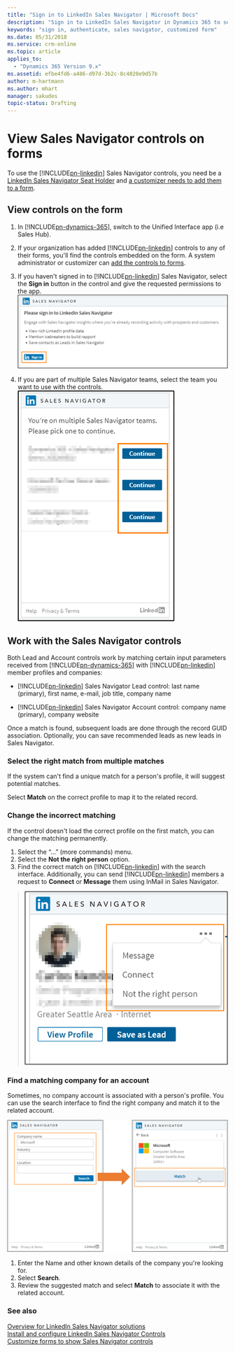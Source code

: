 ```yaml
---
title: "Sign in to LinkedIn Sales Navigator | Microsoft Docs"
description: "Sign in to LinkedIn Sales Navigator in Dynamics 365 to see lead information on forms."
keywords: "sign in, authenticate, sales navigator, customized form"
ms.date: 05/31/2018
ms.service: crm-online
ms.topic: article
applies_to:
  - "Dynamics 365 Version 9.x"
ms.assetid: efbe4fd6-a486-d97d-3b2c-8c4020e9d57b
author: m-hartmann
ms.author: mhart
manager: sakudes
topic-status: Drafting
---
```


# View Sales Navigator controls on forms

To use the [!INCLUDE[pn-linkedin](../includes/pn-linkedin.md)] Sales Navigator controls, you need be a [LinkedIn Sales Navigator Seat Holder](https://www.linkedin.com/help/sales-navigator/answer/50233/adding-or-removing-seat-holders-in-sales-navigator) and [a customizer needs to add them to a form](add-sales-navigator-controls-forms.md). 

## View controls on the form

1. In [!INCLUDE[pn-dynamics-365](../includes/pn-dynamics-365.md)], switch to the Unified Interface app (i.e Sales Hub). 

2. If your organization has added [!INCLUDE[pn-linkedin](../includes/pn-linkedin.md)] controls to any of their forms, you'll find the controls embedded on the form. A system administrator or customizer can [add the controls to forms](add-sales-navigator-controls-forms.md).

3. If you haven't signed in to [!INCLUDE[pn-linkedin](../includes/pn-linkedin.md)] Sales Navigator, select the **Sign in** button in the control and give the requested permissions to the app. 
![Sign in to LinkedIn Sales Navigator dialog box](media/sign-in-sales-navigator.png "Sign in to LinkedIn Sales Navigator dialog box")

4. If you are part of multiple Sales Navigator teams, select the team you want to use with the controls.
![Select the Sales Navigator team to work with](media/select-team-sales-navigator.png)

## Work with the Sales Navigator controls

Both Lead and Account controls work by matching certain input parameters received from [!INCLUDE[pn-dynamics-365](../includes/pn-dynamics-365.md)] with [!INCLUDE[pn-linkedin](../includes/pn-linkedin.md)] member profiles and companies: 

- [!INCLUDE[pn-linkedin](../includes/pn-linkedin.md)] Sales Navigator Lead control: last name (primary), first name, e-mail, job title, company name 

- [!INCLUDE[pn-linkedin](../includes/pn-linkedin.md)] Sales Navigator Account control: company name (primary), company website 

Once a match is found, subsequent loads are done through the record GUID association. Optionally, you can save recommended leads as new leads in Sales Navigator.

### Select the right match from multiple matches

If the system can't find a unique match for a person's profile, it will suggest potential matches. 

Select **Match** on the correct profile to map it to the related record. 

### Change the incorrect matching

If the control doesn't load the correct profile on the first match, you can change the matching permanently. 

1. Select the “…” (more commands) menu.
2. Select the **Not the right person** option. 
3. Find the correct match on [!INCLUDE[pn-linkedin](../includes/pn-linkedin.md)] with the search interface. Additionally, you can send [!INCLUDE[pn-linkedin](../includes/pn-linkedin.md)] members a request to **Connect** or **Message** them using InMail in Sales Navigator.
> ![More options with Sales Navigator control](media/more-options-sales-navigator.png "More options with Sales Navigator control")

### Find a matching company for an account

Sometimes, no company account is associated with a person's profile. You can use the search interface to find the right company and match it to the related account. 

![Search a company and match it to an account](media/match-company-sales-navigator.png)

1. Enter the Name and other known details of the company you're looking for. 
2. Select **Search**.
2. Review the suggested match and select **Match** to associate it with the related account.

### See also

[Overview for LinkedIn Sales Navigator solutions](integrate-sales-navigator.md)     
[Install and configure LinkedIn Sales Navigator Controls](install-sales-navigator.md)   
[Customize forms to show Sales Navigator controls](add-sales-navigator-controls-forms.md)    
